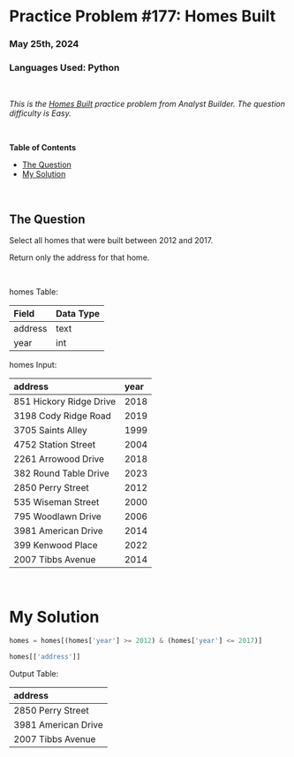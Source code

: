 # **Practice Problem #177: Homes Built**
### May 25th, 2024
### Languages Used: Python

<br>

*This is the [Homes Built](https://www.analystbuilder.com/questions/homes-built-rkYrz) practice problem from Analyst Builder. The question difficulty is Easy.*

<br>

**Table of Contents**

-   [The Question](#the-question)
-   [My Solution](#my-solution)
  
<br>

## The Question

Select all homes that were built between 2012 and 2017.

Return only the address for that home.

<br>

homes Table:

| Field   | Data Type |
| :------ | :-------- |
| address | text      |
| year    | int       |

homes Input:

| address                 | year |
| :---------------------- | :--- |
| 851 Hickory Ridge Drive | 2018 |
| 3198 Cody Ridge Road    | 2019 |
| 3705 Saints Alley       | 1999 |
| 4752 Station Street     | 2004 |
| 2261 Arrowood Drive     | 2018 |
| 382 Round Table Drive   | 2023 |
| 2850 Perry Street       | 2012 |
| 535 Wiseman Street      | 2000 |
| 795 Woodlawn Drive      | 2006 |
| 3981 American Drive     | 2014 |
| 399 Kenwood Place       | 2022 |
| 2007 Tibbs Avenue       | 2014 |

<br>

# My Solution

``` Python
homes = homes[(homes['year'] >= 2012) & (homes['year'] <= 2017)]

homes[['address']]
```

Output Table:

| address             |
| :------------------ |
| 2850 Perry Street   |
| 3981 American Drive |
| 2007 Tibbs Avenue   |
